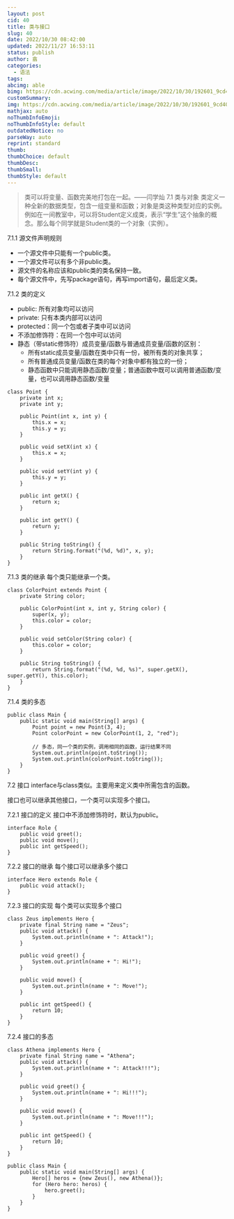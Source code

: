 ```yaml
---
layout: post
cid: 40
title: 类与接口
slug: 40
date: 2022/10/30 08:42:00
updated: 2022/11/27 16:53:11
status: publish
author: 翕
categories: 
  - 语法
tags: 
abcimg: able
bimg: https://cdn.acwing.com/media/article/image/2022/10/30/192601_9cd40b9058-Java.jfif
customSummary: 
img: https://cdn.acwing.com/media/article/image/2022/10/30/192601_9cd40b9058-Java.jfif
mathjax: auto
noThumbInfoEmoji: 
noThumbInfoStyle: default
outdatedNotice: no
parseWay: auto
reprint: standard
thumb: 
thumbChoice: default
thumbDesc: 
thumbSmall: 
thumbStyle: default
---
```



>类可以将变量、函数完美地打包在一起。——闫学灿
7.1 类与对象
类定义一种全新的数据类型，包含一组变量和函数；对象是类这种类型对应的实例。
例如在一间教室中，可以将Student定义成类，表示“学生”这个抽象的概念。那么每个同学就是Student类的一个对象（实例）。

7.1.1 源文件声明规则

 - 一个源文件中只能有一个public类。
 - 一个源文件可以有多个非public类。
 - 源文件的名称应该和public类的类名保持一致。
 - 每个源文件中，先写package语句，再写import语句，最后定义类。

7.1.2 类的定义

 - public: 所有对象均可以访问
 - private: 只有本类内部可以访问
 - protected：同一个包或者子类中可以访问
 - 不添加修饰符：在同一个包中可以访问
 - 静态（带static修饰符）成员变量/函数与普通成员变量/函数的区别：
    - 所有static成员变量/函数在类中只有一份，被所有类的对象共享；
    -  所有普通成员变量/函数在类的每个对象中都有独立的一份；
    -   静态函数中只能调用静态函数/变量；普通函数中既可以调用普通函数/变量，也可以调用静态函数/变量
```
class Point {
    private int x;
    private int y;

    public Point(int x, int y) {
        this.x = x;
        this.y = y;
    }

    public void setX(int x) {
        this.x = x;
    }

    public void setY(int y) {
        this.y = y;
    }

    public int getX() {
        return x;
    }

    public int getY() {
        return y;
    }

    public String toString() {
        return String.format("(%d, %d)", x, y);
    }
}
```
7.1.3 类的继承
每个类只能继承一个类。
```
class ColorPoint extends Point {
    private String color;

    public ColorPoint(int x, int y, String color) {
        super(x, y);
        this.color = color;
    }

    public void setColor(String color) {
        this.color = color;
    }

    public String toString() {
        return String.format("(%d, %d, %s)", super.getX(), super.getY(), this.color);
    }
}
```
7.1.4 类的多态
```
public class Main {
    public static void main(String[] args) {
        Point point = new Point(3, 4);
        Point colorPoint = new ColorPoint(1, 2, "red");

        // 多态，同一个类的实例，调用相同的函数，运行结果不同
        System.out.println(point.toString());
        System.out.println(colorPoint.toString());
    }
}
```
7.2 接口
interface与class类似。主要用来定义类中所需包含的函数。

接口也可以继承其他接口，一个类可以实现多个接口。

7.2.1 接口的定义
接口中不添加修饰符时，默认为public。
```
interface Role {
    public void greet();
    public void move();
    public int getSpeed();
}
```
7.2.2 接口的继承
每个接口可以继承多个接口
```
interface Hero extends Role {
    public void attack();
}
```
7.2.3 接口的实现
每个类可以实现多个接口
```
class Zeus implements Hero {
    private final String name = "Zeus";
    public void attack() {
        System.out.println(name + ": Attack!");
    }

    public void greet() {
        System.out.println(name + ": Hi!");
    }

    public void move() {
        System.out.println(name + ": Move!");
    }

    public int getSpeed() {
        return 10;
    }
}
```
7.2.4 接口的多态
```
class Athena implements Hero {
    private final String name = "Athena";
    public void attack() {
        System.out.println(name + ": Attack!!!");
    }

    public void greet() {
        System.out.println(name + ": Hi!!!");
    }

    public void move() {
        System.out.println(name + ": Move!!!");
    }

    public int getSpeed() {
        return 10;
    }
}

public class Main {
    public static void main(String[] args) {
        Hero[] heros = {new Zeus(), new Athena()};
        for (Hero hero: heros) {
            hero.greet();
        }
    }
}
```